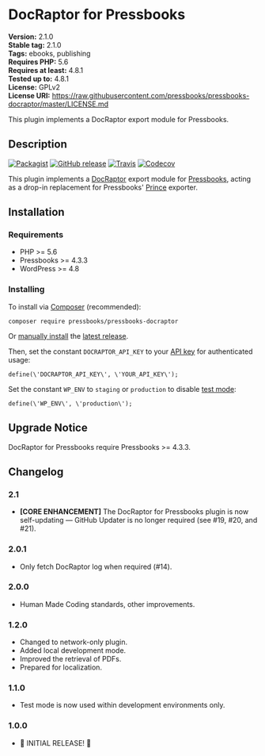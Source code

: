 # DocRaptor for Pressbooks #

**Version:** 2.1.0  
**Stable tag:** 2.1.0  
**Tags:** ebooks, publishing  
**Requires PHP:** 5.6  
**Requires at least:** 4.8.1  
**Tested up to:** 4.8.1  
**License:** GPLv2  
**License URI:** https://raw.githubusercontent.com/pressbooks/pressbooks-docraptor/master/LICENSE.md  

This plugin implements a DocRaptor export module for Pressbooks.


## Description ##
[![Packagist](https://img.shields.io/packagist/v/pressbooks/pressbooks-docraptor.svg?style=flat-square)](https://packagist.org/packages/pressbooks/pressbooks-docraptor) [![GitHub release](https://img.shields.io/github/release/pressbooks/pressbooks-docraptor.svg?style=flat-square)](https://github.com/pressbooks/pressbooks-docraptor/releases) [![Travis](https://img.shields.io/travis/pressbooks/pressbooks-docraptor.svg?style=flat-square)](https://travis-ci.org/pressbooks/pressbooks-docraptor/) [![Codecov](https://img.shields.io/codecov/c/github/pressbooks/pressbooks-docraptor.svg?style=flat-square)](https://codecov.io/gh/pressbooks/pressbooks-docraptor)

This plugin implements a [DocRaptor](https://docraptor.com/) export module for [Pressbooks](https://pressbooks.org), acting as a drop-in replacement for Pressbooks' [Prince](https://princexml.com) exporter.

## Installation ##

### Requirements ###

* PHP >= 5.6
* Pressbooks >= 4.3.3
* WordPress >= 4.8

### Installing ###

To install via [Composer](https://getcomposer.org) (recommended):

```composer require pressbooks/pressbooks-docraptor```

Or [manually install](https://codex.wordpress.org/Managing_Plugins#Manual_Plugin_Installation) the [latest release](http://github.com/pressbooks/pressbooks-docraptor/releases/latest).

Then, set the constant `DOCRAPTOR_API_KEY` to your [API key](https://docraptor.com/documentation/api#api_authentication) for authenticated usage:

```define(\'DOCRAPTOR_API_KEY\', \'YOUR_API_KEY\');```

Set the constant `WP_ENV` to `staging` or `production` to disable [test mode](https://docraptor.com/documentation/api#api_test_docs):

```define(\'WP_ENV\', \'production\');```

## Upgrade Notice ##

DocRaptor for Pressbooks require Pressbooks >= 4.3.3.

## Changelog ##

### 2.1 ###
* **[CORE ENHANCEMENT]** The DocRaptor for Pressbooks plugin is now self-updating — GitHub Updater is no longer required (see #19, #20, and #21).

### 2.0.1 ###
* Only fetch DocRaptor log when required (#14).

### 2.0.0 ###
* Human Made Coding standards, other improvements.

### 1.2.0 ###
* Changed to network-only plugin.
* Added local development mode.
* Improved the retrieval of PDFs.
* Prepared for localization.

### 1.1.0 ###

* Test mode is now used within development environments only.

### 1.0.0 ###

* 🚀 INITIAL RELEASE! 🚀
